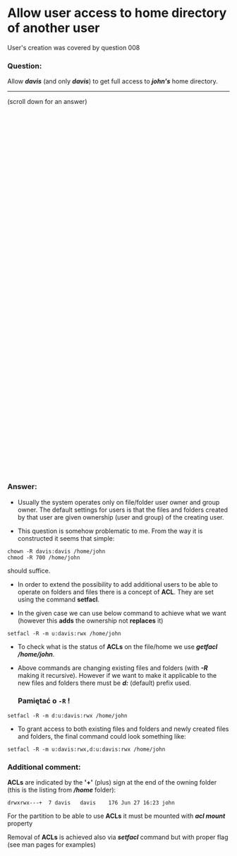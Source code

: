 # Allow user access to home directory of another user

User's creation was covered by question 008 

### Question:
Allow ***davis*** (and only ***davis***) to get full access to ***john's*** home directory.

***
(scroll down for an answer)

<br/><br/><br/><br/><br/><br/><br/><br/><br/><br/><br/><br/><br/><br/><br/><br/><br/><br/><br/><br/><br/><br/><br/><br/>
<br/><br/><br/><br/><br/><br/><br/><br/><br/><br/><br/><br/><br/><br/><br/><br/><br/><br/><br/><br/><br/><br/><br/><br/>

### Answer:

* Usually the system operates only on file/folder user owner and group owner. The default settings for users is that the files and
folders created by that user are given ownership (user and group) of the creating user. 

* This question is somehow problematic to me. From the way it is constructed it seems that simple:

```
chown -R davis:davis /home/john
chmod -R 700 /home/john 
```

should suffice. 

* In order to extend the possibility to add additional users to be able to operate on folders and files there is a concept of
**ACL**. They are set using the command **setfacl**.

* In the given case we can use below command to achieve what we want (however this **adds** the ownership not **replaces** it)   

```
setfacl -R -m u:davis:rwx /home/john
```

* To check what is the status of **ACLs** on the file/home we use ***getfacl /home/john***.

* Above commands are changing existing files and folders (with ***-R*** making it recursive). However if we want to make it applicable to the 
  new files and folders there must be ***d:*** (default) prefix used.
  
  ### Pamiętać o ```-R``` !
 ```
 setfacl -R -m d:u:davis:rwx /home/john
 ```

* To grant access to both existing files and folders and newly created files and folders, the final command could look something like:
```
setfacl -R -m u:davis:rwx,d:u:davis:rwx /home/john
```

### Additional comment:

**ACLs** are indicated by the **'+'** (plus) sign at the end of the owning folder (this is the listing from ***/home*** folder):
```
drwxrwx---+  7 davis   davis    176 Jun 27 16:23 john
```

For the partition to be able to use **ACLs** it must be mounted with ***acl mount*** property

Removal of **ACLs** is achieved also via ***setfacl*** command but with proper flag (see man pages for examples)
